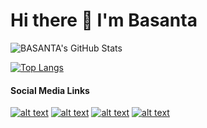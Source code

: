 # Hi there 👋 I'm Basanta

<!--
**basantakakoti/basantakakoti** is a ✨ _special_ ✨ repository because its `README.md` (this file) appears on your GitHub profile.

Here are some ideas to get you started:

- 🔭 I’m currently working on ...
- 🌱 I’m currently learning ...
- 👯 I’m looking to collaborate on ...
- 🤔 I’m looking for help with ...
- 💬 Ask me about ...
- 📫 How to reach me: ...
- 😄 Pronouns: ...
- ⚡ Fun fact: ...
-->
![BASANTA's GitHub Stats](https://github-readme-stats.vercel.app/api?username=basantakakoti&theme=default&show_icons=true)

[![Top Langs](https://github-readme-stats.vercel.app/api/top-langs/?username=basantakakoti&layout=compact)](https://github.com/basantakakoti/github-readme-stats)

#### Social Media Links

<!-- display the social media buttons in your README -->

[![alt text][1.1]][1]
[![alt text][2.1]][2]
[![alt text][3.1]][3]
[![alt text][4.1]][4]

<!-- links to social media icons -->

[1.1]: 
[2.1]: 
[3.1]: 
[4.1]: https://fonts.googleapis.com/css2?family=Material+Symbols+Outlined:opsz,wght,FILL,GRAD@20..48,100..700,0..1,-50..200
<!-- links to My social media accounts -->

[1]: https://www.linkedin.com/in/basantakakoti
[2]: https://twitter.com/bkakoti07
[3]: https://www.facebook.com/bkakoti07
[4]: https://www.scisdom.com
